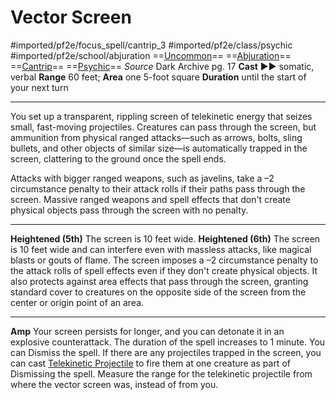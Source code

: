 # Vector Screen
#imported/pf2e/focus_spell/cantrip_3 #imported/pf2e/class/psychic #imported/pf2e/school/abjuration 
==[Uncommon](uncommon.md)== ==[Abjuration](abjuration.md)== ==[Cantrip](cantrip.md)== ==[Psychic](../../../Traits/Psychic.md)==
*Source* Dark Archive pg. 17
**Cast** ►► somatic, verbal
**Range** 60 feet; **Area** one 5-foot square
**Duration** until the start of your next turn

---
You set up a transparent, rippling screen of telekinetic energy that seizes small, fast-moving projectiles. Creatures can pass through the screen, but ammunition from physical ranged attacks—such as arrows, bolts, sling bullets, and other objects of similar size—is automatically trapped in the screen, clattering to the ground once the spell ends.

Attacks with bigger ranged weapons, such as javelins, take a –2 circumstance penalty to their attack rolls if their paths pass through the screen. Massive ranged weapons and spell effects that don't create physical objects pass through the screen with no penalty.

<hr>

**Heightened (5th)** The screen is 10 feet wide.
**Heightened (6th)** The screen is 10 feet wide and can interfere even with massless attacks, like magical blasts or gouts of flame. The screen imposes a –2 circumstance penalty to the attack rolls of spell effects even if they don't create physical objects. It also protects against area effects that pass through the screen, granting standard cover to creatures on the opposite side of the screen from the center or origin point of an area.

<hr>

**Amp** Your screen persists for longer, and you can detonate it in an explosive counterattack. The duration of the spell increases to 1 minute. You can Dismiss the spell. If there are any projectiles trapped in the screen, you can cast [Telekinetic Projectile](../../Arcane_Tradition/Cantrips/Telekinetic%20Projectile.md) to fire them at one creature as part of Dismissing the spell. Measure the range for the telekinetic projectile from where the vector screen was, instead of from you.